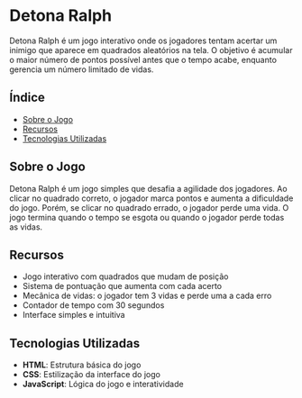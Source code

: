 # Detona Ralph

Detona Ralph é um jogo interativo onde os jogadores tentam acertar um inimigo que aparece em quadrados aleatórios na tela. O objetivo é acumular o maior número de pontos possível antes que o tempo acabe, enquanto gerencia um número limitado de vidas.

## Índice

- [Sobre o Jogo](#sobre-o-jogo)
- [Recursos](#recursos)
- [Tecnologias Utilizadas](#tecnologias-utilizadas)

## Sobre o Jogo

Detona Ralph é um jogo simples que desafia a agilidade dos jogadores. Ao clicar no quadrado correto, o jogador marca pontos e aumenta a dificuldade do jogo. Porém, se clicar no quadrado errado, o jogador perde uma vida. O jogo termina quando o tempo se esgota ou quando o jogador perde todas as vidas.

## Recursos

- Jogo interativo com quadrados que mudam de posição
- Sistema de pontuação que aumenta com cada acerto
- Mecânica de vidas: o jogador tem 3 vidas e perde uma a cada erro
- Contador de tempo com 30 segundos
- Interface simples e intuitiva

## Tecnologias Utilizadas

- **HTML**: Estrutura básica do jogo
- **CSS**: Estilização da interface do jogo
- **JavaScript**: Lógica do jogo e interatividade
